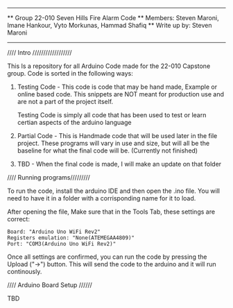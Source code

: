 ****************************************************************
** Group 22-010 Seven Hills Fire Alarm Code
** Members: Steven Maroni, Imane Hankour, Vyto Morkunas, Hammad Shafiq
** Write up by: Steven Maroni
****************************************************************

//// Intro //////////////////

This Is a repository for all Arduino Code made for the 22-010 Capstone group. Code is sorted in the following ways:

1. Testing Code - This code is code that may be hand made, Example or online based code. This snippets are NOT meant
   for production use and are not a part of the project itself.
   
   Testing Code is simply all code that has been used to test or learn certian aspects of the arduino language

2. Partial Code - This is Handmade code that will be used later in the file project. These programs will vary in use
   and size, but will all be the baseline for what the final code will be. (Currently not finished)

3. TBD - When the final code is made, I will make an update on that folder


//// Running programs/////////

To run the code, install the arduino IDE and then open the .ino file. You will need to have it in a folder with a
corrisponding name for it to load.

After opening the file, Make sure that in the Tools Tab, these settings are correct:

	Board: "Arduino Uno WiFi Rev2"
	Registers emulation: "None(ATEMEGAA4809)"
	Port: "COM3(Arduino Uno WiFi Rev2)"

Once all settings are confirmed, you can run the code by pressing the Upload ("->") button. This will send the code to
the arduino and it will run continously.


//// Arduino Board Setup //////

TBD